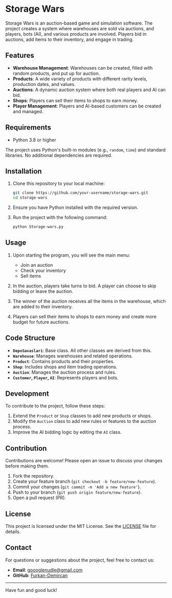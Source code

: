 # Storage Wars

Storage Wars is an auction-based game and simulation software. The project creates a system where warehouses are sold via auctions, and players, bots (AI), and various products are involved. Players bid in auctions, add items to their inventory, and engage in trading.

## Features

- **Warehouse Management**: Warehouses can be created, filled with random products, and put up for auction.
- **Products**: A wide variety of products with different rarity levels, production dates, and values.
- **Auctions**: A dynamic auction system where both real players and AI can bid.
- **Shops**: Players can sell their items to shops to earn money.
- **Player Management**: Players and AI-based customers can be created and managed.

## Requirements

- Python 3.8 or higher

The project uses Python's built-in modules (e.g., `random`, `time`) and standard libraries. No additional dependencies are required.

## Installation

1. Clone this repository to your local machine:
    ```bash
    git clone https://github.com/your-username/storage-wars.git
    cd storage-wars
    ```

2. Ensure you have Python installed with the required version.

3. Run the project with the following command:
    ```bash
    python Storage-wars.py
    ```

## Usage

1. Upon starting the program, you will see the main menu:
    - Join an auction
    - Check your inventory
    - Sell items

2. In the auction, players take turns to bid. A player can choose to skip bidding or leave the auction.

3. The winner of the auction receives all the items in the warehouse, which are added to their inventory.

4. Players can sell their items to shops to earn money and create more budget for future auctions.

## Code Structure

- **`DepoSavaslari`**: Base class. All other classes are derived from this.
- **`Warehouse`**: Manages warehouses and related operations.
- **`Product`**: Contains products and their properties.
- **`Shop`**: Includes shops and item trading operations.
- **`Auction`**: Manages the auction process and rules.
- **`Customer`, `Player`, `AI`**: Represents players and bots.

## Development

To contribute to the project, follow these steps:

1. Extend the `Product` or `Shop` classes to add new products or shops.
2. Modify the `Auction` class to add new rules or features to the auction process.
3. Improve the AI bidding logic by editing the `AI` class.

## Contribution

Contributions are welcome! Please open an issue to discuss your changes before making them.

1. Fork the repository.
2. Create your feature branch (`git checkout -b feature/new-feature`).
3. Commit your changes (`git commit -m 'Add a new feature'`).
4. Push to your branch (`git push origin feature/new-feature`).
5. Open a pull request (PR).

## License

This project is licensed under the MIT License. See the [LICENSE](./LICENSE) file for details.

## Contact

For questions or suggestions about the project, feel free to contact us:

- **Email**: goooglenudle@gmail.com
- **GitHub**: [Furkan-Demircan](https://github.com/Furkan-Demircan)

---

Have fun and good luck!
